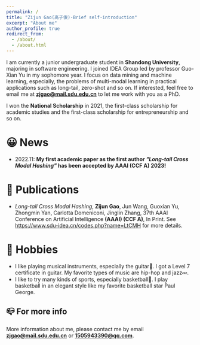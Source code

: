 ```yaml
---
permalink: /
title: "Zijun Gao(高子俊)-Brief self-introduction"
excerpt: "About me"
author_profile: true
redirect_from: 
  - /about/
  - /about.html
---
```


I am currently a junior undergraduate student in **Shandong University**, majoring in software engineering. I joined IDEA Group led by professor Guo-Xian Yu in my sophomore year. I focus on data mining and machine learning, especially, the problems of multi-modal learning in practical applications such as long-tail, zero-shot and so on. If interested, feel free to email me at **zjgao@mail.sdu.edu.cn** to let me work with you as a PhD.

I won the **National Scholarship** in 2021, the first-class scholarship for academic studies and the first-class scholarship for entrepreneurship and so on.

😀 News
======
- 2022.11: **My first academic paper as the first author *"Long-tail Cross Modal Hashing"* has been accepted by AAAI (CCF A) 2023!**

📑 Publications
======
- *Long-tail Cross Modal Hashing*, **Zijun Gao**, Jun Wang, Guoxian Yu, Zhongmin Yan, Carlotta Domeniconi, Jinglin Zhang, 37th AAAI Conference on Artificial Intelligence **(AAAI) (CCF A)**, In Print. See <https://www.sdu-idea.cn/codes.php?name=LtCMH> for more details.

# 💝 Hobbies

- I like playing musical instruments, especially the guitar🎷. I got a Level 7 certificate in guitar. My favorite types of music are hip-hop and jazz💤.
- I like to try many kinds of sports, especially basketball🏀. I play basketball in an elegant style like my favorite basketball star Paul George.

📪 For more info
------

More information about me, please contact me by email **zjgao@mail.sdu.edu.cn** or **1505943390@qq.com**.
